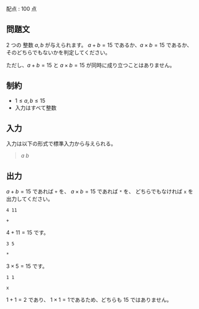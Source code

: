 配点 : $100$ 点

## 問題文

$2$ つの 整数 $a,b$ が与えられます。
$a+b=15$ であるか、$a\times b=15$ であるか、そのどちらでもないかを判定してください。

ただし、$a+b=15$ と $a\times b=15$ が同時に成り立つことはありません。

## 制約

- $1 \leq a,b \leq 15$
- 入力はすべて整数

## 入力

入力は以下の形式で標準入力から与えられる。

> $a$ $b$

## 出力

$a+b=15$ であれば `+` を、
$a\times b=15$ であれば `*` を、
どちらでもなければ `x` を出力してください。

```input1
4 11
```

```output1
+
```

$4+11=15$ です。

```input2
3 5
```

```output2
*
```

$3\times 5=15$ です。

```input3
1 1
```

```output3
x
```

$1+1=2$ であり、 $1\times 1=1$であるため、どちらも $15$ ではありません。